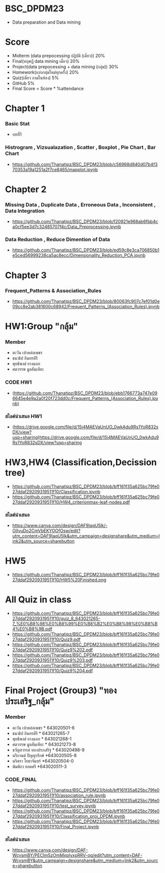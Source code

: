 # BSC_DPDM23
* Data preparation and Data mining
# Score

* Midterm (data prepocessing ปฏิบัติ (เดี่ยว)) 20%
* Final(ทฤษฎี data mining เดี่ยว) 20%
* Project(data prepocessing + data mining (กลุ่ม)) 30%
* Homework(แบ่งกลุ่มใหม่ทุกครั้ง) 20%
* Quiz(เดี่ยว ถามในห้อง) 5%
* GitHub 5%
* Final Score = Score * %attendance
  
# Chapter 1
### Basic Stat
* บทที่1
### Histrogram , Vizsualazation , Scatter , Boxplot , Pie Chart , Bar Chart
* https://github.com/Thanatipz/BSC_DPDM23/blob/c56968d840d07b4f370353a19a1251a2f7ce8465/mapplot.ipynb
# Chapter 2
### Missing Data , Duplicate Data , Erroneous Data , Inconsistent , Data Integration 
* https://github.com/Thanatipz/BSC_DPDM23/blob/f20921e968ab6fbb4ca0cf5ee3d7c32485707f4c/Data_Preprocessing.ipynb
### Data Reduction , Reduce Dimention of Data
* https://github.com/Thanatipz/BSC_DPDM23/blob/ed59c8e3ca706850b1e5ced56999238ca5ac8ecc/Dimensionality_Reduction_PCA.ipynb
# Chapter 3
### Frequent_Patterns & Association_Rules
* https://github.com/Thanatipz/BSC_DPDM23/blob/80063fc907c7ef01d0e09cc8e2ab381600c68942/Frequent_Patterns_(Association_Rules).ipynb
# HW1:Group "กลุ้ม"
### Member
* ตะวัน เบ้าหล่อเพชร
* ธนาธิป อินทรคีรี
* พุทธิพงศ์ ยางนอก
* ศตวรรษ มูลสันเทียะ
### CODE HW1
* (https://github.com/Thanatipz/BSC_DPDM23/blob/ebb1766773a747e096645e4e9a2a0f20f723dd0c/Frequent_Patterns_(Association_Rules).ipynb)
### สไลด์นำเสนอ HW1
* (https://drive.google.com/file/d/15i4MAEVaUnUO_0wkAdu9Rs1YoR832sDX/view?usp=sharing)https://drive.google.com/file/d/15i4MAEVaUnUO_0wkAdu9Rs1YoR832sDX/view?usp=sharing
#  HW3,HW4 (Classification,Decission tree)
*  https://github.com/Thanatipz/BSC_DPDM23/blob/bff161f35a625bc79fe027ddaf29209319511f10/Classification.ipynb
*  https://github.com/Thanatipz/BSC_DPDM23/blob/bff161f35a625bc79fe027ddaf29209319511f10/HW4_criterionmax-leaf-nodes.pdf
### สไลด์นำเสนอ
*  https://www.canva.com/design/DAF9IaqU5lk/-OIIvuDo2CmVbEKYOOfOsw/edit?utm_content=DAF9IaqU5lk&utm_campaign=designshare&utm_medium=link2&utm_source=sharebutton
#  HW5
*  https://github.com/Thanatipz/BSC_DPDM23/blob/bff161f35a625bc79fe027ddaf29209319511f10/HW5%20Finished.png
#  All Quiz in class
*  https://github.com/Thanatipz/BSC_DPDM23/blob/bff161f35a625bc79fe027ddaf29209319511f10/quiz_8_643021265-7_%E0%B8%98%E0%B8%99%E0%B8%B2%E0%B8%98%E0%B8%B4%E0%B8%9B.pdf
*  https://github.com/Thanatipz/BSC_DPDM23/blob/bff161f35a625bc79fe027ddaf29209319511f10/Quiz9.pdf
*  https://github.com/Thanatipz/BSC_DPDM23/blob/bff161f35a625bc79fe027ddaf29209319511f10/Quiz9%202.pdf
*  https://github.com/Thanatipz/BSC_DPDM23/blob/bff161f35a625bc79fe027ddaf29209319511f10/Quiz9%203.pdf
*  https://github.com/Thanatipz/BSC_DPDM23/blob/bff161f35a625bc79fe027ddaf29209319511f10/Quiz9%204.pdf
#  Final Project (Group3) "ทองประเสริฐ_กลุ้ม"
### Member
* ตะวัน เบ้าหล่อเพชร       *   643020501-6   
* ธนาธิป อินทรคีรี          *  643021265-7     
* พุทธิพงศ์ ยางนอก         *   643021268-1   
* ศตวรรษ มูลสันเทียะ        *  643021273-8
* ขวัญสวรรค์ ทองประเสริฐ     * 643020498-9
* นรีกานต์ ปัญญารักษ์           *643020505-8
* นริศรา โยธาจันทร์           *643020504-0
* พิมพิกา ยอดศรี              *643020511-3
### CODE_FINAL
*  https://github.com/Thanatipz/BSC_DPDM23/blob/bff161f35a625bc79fe027ddaf29209319511f10/association_rule.ipynb
*  https://github.com/Thanatipz/BSC_DPDM23/blob/bff161f35a625bc79fe027ddaf29209319511f10/test_survey.ipynb
*  https://github.com/Thanatipz/BSC_DPDM23/blob/bff161f35a625bc79fe027ddaf29209319511f10/Classification_proj_DPDM.ipynb
*  https://github.com/Thanatipz/BSC_DPDM23/blob/bff161f35a625bc79fe027ddaf29209319511f10/Final_Project.ipynb
### สไลด์นำเสนอ
*  https://www.canva.com/design/DAF-WcysmBY/PECIm5zOmMxpIyxpRRV-og/edit?utm_content=DAF-WcysmBY&utm_campaign=designshare&utm_medium=link2&utm_source=sharebutton


